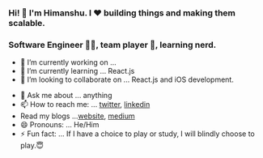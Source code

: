 ### Hi! 👋 I'm Himanshu. I ❤️ building things and making them scalable.
### Software Engineer 👨‍💻, team player 🤝, learning nerd.

- 🔭 I’m currently working on ...
- 🌱 I’m currently learning ... React.js
- 👯 I’m looking to collaborate on ... React.js and iOS development.
<!--
- 🤔 I’m looking for help with ...
-->
- 💬 Ask me about ... anything
- 📫 How to reach me: ... [twitter](https://twitter.com/nomadicsheldon), [linkedin](https://www.linkedin.com/in/nomadicsheldon/)
- Read my blogs ...[website](https://www.himanshurajput.com/blogs), [medium](https://medium.com/@nomadicsheldon)
- 😄 Pronouns: ... He/Him
- ⚡ Fun fact: ... If I have a choice to play or study, I will blindly choose to play.😇

